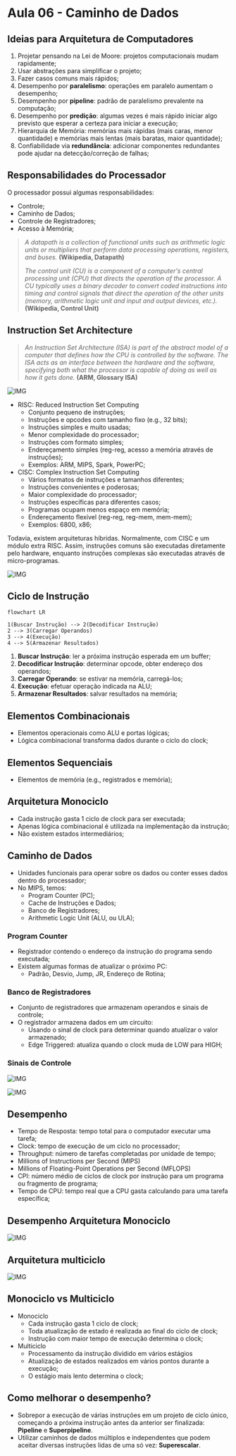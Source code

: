# Aula 06 - Caminho de Dados

## Ideias para Arquitetura de Computadores

1. Projetar pensando na Lei de Moore: projetos computacionais mudam rapidamente;
2. Usar abstrações para simplificar o projeto;
3. Fazer casos comuns mais rápidos;
4. Desempenho por **paralelismo**: operações em paralelo aumentam o desempenho;
5. Desempenho por **pipeline**: padrão de paralelismo prevalente na computação;
6. Desempenho por **predição**: algumas vezes é mais rápido iniciar algo previsto que esperar a certeza para iniciar a execução;
7. Hierarquia de Memória: memórias mais rápidas (mais caras, menor quantidade) e memórias mais lentas (mais baratas, maior quantidade);
8. Confiabilidade via **redundância**: adicionar componentes redundantes pode ajudar na detecção/correção de falhas;

## Responsabilidades do Processador

O processador possui algumas responsabilidades:

- Controle;
- Caminho de Dados;
- Controle de Registradores;
- Acesso à Memória;

> *A datapath is a collection of functional units such as arithmetic logic units or multipliers that perform data processing operations, registers, and buses.* **(Wikipedia, Datapath)**
> 
> *The control unit (CU) is a component of a computer's central processing unit (CPU) that directs the operation of the processor. A CU typically uses a binary decoder to convert coded instructions into timing and control signals that direct the operation of the other units (memory, arithmetic logic unit and input and output devices, etc.).* **(Wikipedia, Control Unit)**

## Instruction Set Architecture

> *An Instruction Set Architecture (ISA) is part of the abstract model of a computer that defines how the CPU is controlled by the software. The ISA acts as an interface between the hardware and the software, specifying both what the processor is capable of doing as well as how it gets done.* **(ARM, Glossary ISA)**

![IMG](imgs/Aula-06-ISA.png)

- RISC: Reduced Instruction Set Computing
  - Conjunto pequeno de instruções;
  - Instruções e opcodes com tamanho fixo (e.g., 32 bits);
  - Instruções simples e muito usadas;
  - Menor complexidade do processador;
  - Instruções com formato simples;
  - Endereçamento simples (reg-reg, acesso a memória através de instruções);
  - Exemplos: ARM, MIPS, Spark, PowerPC;
- CISC: Complex Instruction Set Computing
  - Vários formatos de instruções e tamanhos diferentes;
  - Instruções convenientes e poderosas;
  - Maior complexidade do processador;
  - Instruções específicas para diferentes casos;
  - Programas ocupam menos espaço em memória;
  - Endereçamento flexível (reg-reg, reg-mem, mem-mem);
  - Exemplos: 6800, x86;

Todavia, existem arquiteturas híbridas. Normalmente, com CISC e um módulo extra RISC. Assim, instruções comuns são executadas diretamente pelo hardware, enquanto instruções complexas são executadas através de micro-programas.

![IMG](imgs/Aula-06-RISC-CISC.png)

## Ciclo de Instrução

```mermaid
flowchart LR

1(Buscar Instrução) --> 2(Decodificar Instrução)
2 --> 3(Carregar Operandos)
3 --> 4(Execução)
4 --> 5(Armazenar Resultados)
```

1. **Buscar Instrução**: ler a próxima instrução esperada em um buffer;
2. **Decodificar Instrução**: determinar opcode, obter endereço dos operandos;
3. **Carregar Operando**: se estivar na memória, carregá-los;
4. **Execução**: efetuar operação indicada na ALU;
5. **Armazenar Resultados**: salvar resultados na memória;

## Elementos Combinacionais

- Elementos operacionais como ALU e portas lógicas;
- Lógica combinacional transforma dados durante o ciclo do clock;

## Elementos Sequenciais

- Elementos de memória (e.g., registrados e memória);

## Arquitetura Monociclo

- Cada instrução gasta 1 ciclo de clock para ser executada;
- Apenas lógica combinacional é utilizada na implementação da instrução;
- Não existem estados intermediários;

## Caminho de Dados

- Unidades funcionais para operar sobre os dados ou conter esses dados dentro do processador;
- No MIPS, temos:
  - Program Counter (PC);
  - Cache de Instruções e Dados;
  - Banco de Registradores;
  - Arithmetic Logic Unit (ALU, ou ULA);

### Program Counter

- Registrador contendo o endereço da instrução do programa sendo executada;
- Existem algumas formas de atualizar o próximo PC:
  - Padrão, Desvio, Jump, JR, Endereço de Rotina;

### Banco de Registradores

- Conjunto de registradores que armazenam operandos e sinais de controle;
- O registrador armazena dados em um circuito:
  - Usando o sinal de clock para determinar quando atualizar o valor armazenado;
  - Edge Triggered: atualiza quando o clock muda de LOW para HIGH;

### Sinais de Controle

![IMG](imgs/Aula-06-Sinais-Controle.png)

![IMG](imgs/Aula-06-Sinais-Controle-2.png)

## Desempenho

- Tempo de Resposta: tempo total para o computador executar uma tarefa;
- Clock: tempo de execução de um ciclo no processador;
- Throughput: número de tarefas completadas por unidade de tempo;
- Millions of Instructions per Second (MIPS)
- Millions of Floating-Point Operations per Second (MFLOPS)
- CPI: número médio de ciclos de clock por instrução para um programa ou fragmento de programa;
- Tempo de CPU: tempo real que a CPU gasta calculando para uma tarefa específica;

## Desempenho Arquitetura Monociclo

![IMG](imgs/Aula-06-Monociclo-Desempenho.png)

## Arquitetura multiciclo

![IMG](imgs/Aula-06-Multiciclo.png)

## Monociclo vs Multiciclo

- Monociclo
  - Cada instrução gasta 1 ciclo de clock;
  - Toda atualização de estado é realizada ao final do ciclo de clock;
  - Instrução com maior tempo de execução determina o clock;
- Multiciclo
  - Processamento da instrução dividido em vários estágios
  - Atualização de estados realizados em vários pontos durante a execução;
  - O estágio mais lento determina o clock;

## Como melhorar o desempenho?

- Sobrepor a execução de várias instruções em um projeto de ciclo único, começando a próxima instrução antes da anterior ser finalizada: **Pipeline** e **Superpipeline**.
- Utilizar caminhos de dados múltiplos e independentes que podem aceitar diversas instruções lidas de uma só vez: **Superescalar**.
